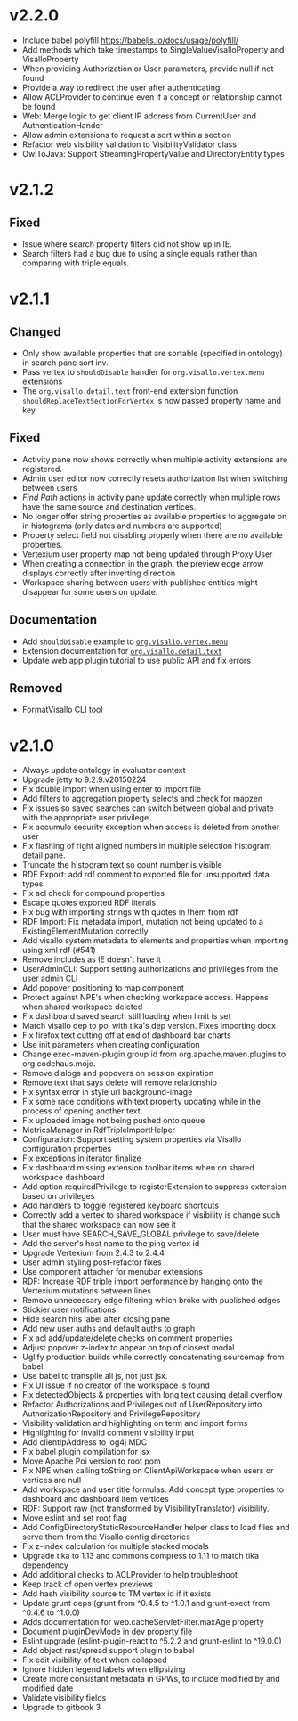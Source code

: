 
v2.2.0
==================
  * Include babel polyfill https://babeljs.io/docs/usage/polyfill/
  * Add methods which take timestamps to SingleValueVisalloProperty and VisalloProperty
  * When providing Authorization or User parameters, provide null if not found
  * Provide a way to redirect the user after authenticating
  * Allow ACLProvider to continue even if a concept or relationship cannot be found
  * Web: Merge logic to get client IP address from CurrentUser and AuthenticationHander
  * Allow admin extensions to request a sort within a section
  * Refactor web visibility validation to VisibilityValidator class
  * OwlToJava: Support StreamingPropertyValue and DirectoryEntity types

v2.1.2
==================

## Fixed

* Issue where search property filters did not show up in IE.
* Search filters had a bug due to using a single equals rather than
  comparing with triple equals.

v2.1.1
==================

## Changed

* Only show available properties that are sortable (specified in
  ontology) in search pane sort inv.
* Pass vertex to `shouldDisable` handler for `org.visallo.vertex.menu`
  extensions
* The `org.visallo.detail.text` front-end extension function
  `shouldReplaceTextSectionForVertex` is now passed property name and
key

## Fixed

* Activity pane now shows correctly when multiple activity extensions
  are registered.
* Admin user editor now correctly resets authorization list when
  switching between users
* _Find Path_ actions in activity pane update correctly when multiple
  rows have the same source and destination vertices.
* No longer offer string properties as available properties to aggregate
  on in histograms (only dates and numbers are supported)
* Property select field not disabling properly when there are no
  available properties.
* Vertexium user property map not being updated through Proxy User
* When creating a connection in the graph, the preview edge arrow
  displays correctly after inverting direction
* Workspace sharing between users with published entities might
  disappear for some users on update.

## Documentation

* Add `shouldDisable` example to
  [`org.visallo.vertex.menu`](http://docs.visallo.org/extension-points/front-end/vertexMenu/)
* Extension documentation for
  [`org.visallo.detail.text`](http://docs.visallo.org/extension-points/front-end/detailText/)
* Update web app plugin tutorial to use public API and fix errors

## Removed

* FormatVisallo CLI tool
 
v2.1.0
==================

  * Always update ontology in evaluator context
  * Upgrade jetty to 9.2.9.v20150224
  * Fix double import when using enter to import file
  * Add filters to aggregation property selects and check for mapzen
  * Fix issues so saved searches can switch between global and private with the appropriate user privilege
  * Fix accumulo security exception when access is deleted from another user
  * Fix flashing of right aligned numbers in multiple selection histogram detail pane.
  * Truncate the histogram text so count number is visible
  * RDF Export: add rdf comment to exported file for unsupported data types
  * Fix acl check for compound properties
  * Escape quotes exported RDF literals
  * Fix bug with importing strings with quotes in them from rdf
  * RDF Import: Fix metadata import, mutation not being updated to a ExistingElementMutation correctly
  * Add visallo system metadata to elements and properties when importing using xml rdf (#541)
  * Remove includes as IE doesn't have it
  * UserAdminCLI: Support setting authorizations and privileges from the user admin CLI
  * Add popover positioning to map component
  * Protect against NPE's when checking workspace access. Happens when shared workspace deleted
  * Fix dashboard saved search still loading when limit is set
  * Match visallo dep to poi with tika's dep version. Fixes importing docx
  * Fix firefox text cutting off at end of dashboard bar charts
  * Use init parameters when creating configuration
  * Change exec-maven-plugin group id from org.apache.maven.plugins to org.codehaus.mojo.
  * Remove dialogs and popovers on session expiration
  * Remove text that says delete will remove relationship
  * Fix syntax error in style url background-image
  * Fix some race conditions with text property updating while in the process of opening another text
  * Fix uploaded image not being pushed onto queue
  * MetricsManager in RdfTripleImportHelper
  * Configuration: Support setting system properties via Visallo configuration properties
  * Fix exceptions in iterator finalize
  * Fix dashboard missing extension toolbar items when on shared workspace dashboard
  * Add option requiredPrivilege to registerExtension to suppress extension based on privileges
  * Add handlers to toggle registered keyboard shortcuts
  * Correctly add a vertex to shared workspace if visibility is change such that the shared workspace can now see it
  * User must have SEARCH_SAVE_GLOBAL privilege to save/delete
  * Add the server's host name to the ping vertex id
  * Upgrade Vertexium from 2.4.3 to 2.4.4
  * User admin styling post-refactor fixes
  * Use component attacher for menubar extensions
  * RDF: Increase RDF triple import performance by hanging onto the Vertexium mutations between lines
  * Remove unnecessary edge filtering which broke with published edges
  * Stickier user notifications
  * Hide search hits label after closing pane
  * Add new user auths and default auths to graph
  * Fix acl add/update/delete checks on comment properties
  * Adjust popover z-index to appear on top of closest modal
  * Uglify production builds while correctly concatenating sourcemap from babel
  * Use babel to transpile all js, not just jsx.
  * Fix UI issue if no creator of the workspace is found
  * Fix detectedObjects & properties with long text causing detail overflow
  * Refactor Authorizations and Privileges out of UserRepository into AuthorizationRepository and PrivilegeRepository
  * Visibility validation and highlighting on term and import forms
  * Highlighting for invalid comment visibility input
  * Add clientIpAddress to log4j MDC
  * Fix babel plugin compilation for jsx
  * Move Apache Poi version to root pom
  * Fix NPE when calling toString on ClientApiWorkspace when users or vertices are null
  * Add workspace and user title formulas. Add concept type properties to dashboard and dashboard item vertices
  * RDF: Support raw (not transformed by VisibilityTranslator) visibility.
  * Move eslint and set root flag
  * Add ConfigDirectoryStaticResourceHandler helper class to load files and serve them from the Visallo config directories
  * Fix z-index calculation for multiple stacked modals
  * Upgrade tika to 1.13 and commons compress to 1.11 to match tika dependency
  * Add additional checks to ACLProvider to help troubleshoot
  * Keep track of open vertex previews
  * Add hash visibility source to TM vertex id if it exists
  * Update grunt deps (grunt from ^0.4.5 to ^1.0.1 and grunt-exect from ^0.4.6 to ^1.0.0)
  * Adds documentation for web.cacheServletFilter.maxAge property
  * Document pluginDevMode in dev property file
  * Eslint upgrade (eslint-plugin-react to ^5.2.2 and grunt-eslint to ^19.0.0)
  * Add object rest/spread support plugin to babel
  * Fix edit visibility of text when collapsed
  * Ignore hidden legend labels when ellipsizing
  * Create more consistant metadata in GPWs, to include modified by and modified date
  * Validate visibility fields
  * Upgrade to gitbook 3
